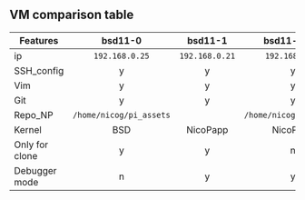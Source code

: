 ## VM comparison table

| Features       |         bsd11-0         |    bsd11-1     |         bsd11-latest         |
| -------------  | :---------------------: | :------------: | :---------------------: |
| ip             |     `192.168.0.25`      | `192.168.0.21` |     `192.168.0.18`      |
| SSH_config     |            y            |       y        |            y            |
| Vim            |            y            |       y        |            y            |
| Git            |            y            |       y        |            y            |
| Repo_NP        | `/home/nicog/pi_assets` |                | `/home/nicog/pi_assets` |
| Kernel         |           BSD           |    NicoPapp    |        NicoPapp         |
| Only for clone |            y            |       y        |            n            |
| Debugger mode  |            n            |       y        |            y            |

